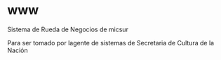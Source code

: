 www
===

Sistema de Rueda de Negocios de micsur

Para ser tomado por lagente de sistemas de Secretaria de Cultura de la Nación
